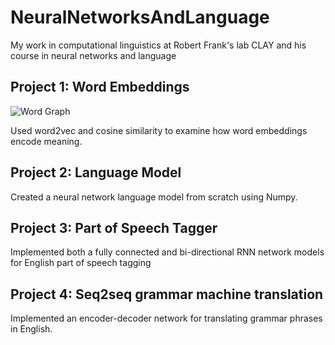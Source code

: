 # NeuralNetworksAndLanguage
My work in computational linguistics at Robert Frank's lab CLAY and his course in neural networks and language

## Project 1: Word Embeddings

![Word Graph](https://cdn.discordapp.com/attachments/584925805042335756/723680405860909167/5eb47c77c184ea00018a62d0.png)

Used word2vec and cosine similarity to examine how word embeddings encode meaning.

## Project 2: Language Model
Created a neural network language model from scratch using Numpy.

## Project 3: Part of Speech Tagger
Implemented both a fully connected and bi-directional RNN network models for English part of speech tagging

## Project 4: Seq2seq grammar machine translation
Implemented an encoder-decoder network for translating grammar phrases in English.

